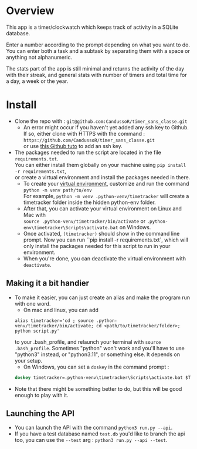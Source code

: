 # Overview

This app is a timer/clockwatch which keeps track of activity in a SQLite database.

Enter a number according to the prompt depending on what you want to do. You can
enter both a task and a subtask by separating them with a space or anything not
alphanumeric.

The stats part of the app is still minimal and returns the activity of the day with
their streak, and general stats with number of timers and total time for a day,
a week or the year.

# Install
- Clone the repo with :
  ```git@github.com:CandussoR/timer_sans_classe.git```
  - An error might occur if you haven't yet added any ssh key to Github.  
  If so, either clone with HTTPS with the command :  
  ```https://github.com/CandussoR/timer_sans_classe.git```  
  or use [this Github tuto](https://docs.github.com/fr/authentication/connecting-to-github-with-ssh/adding-a-new-ssh-key-to-your-github-account) to add an ssh key.  
- The packages needed to run the script are located in the file `requirements.txt`.  
  You can either install them globally on your machine using `pip install -r requirements.txt`,  
  or create a virtual environment and install the packages needed in there.  
  - To create your [virtual environment](https://docs.python.org/3/library/venv.html), customize and run the command  
  ```python -m venv path/to/env```  
  For example, `python -m venv .python-venv/timetracker` will create a timetracker folder inside the hidden python-env folder.  
  - After that, you can activate your virtual environment on Linux and Mac with  
  ```source .python-venv/timetracker/bin/activate```
  or
  ```.python-env\timetracker\Scripts\activate.bat``` on Windows.  
  - Once activated, `(timetracker)` should show in the command line prompt. Now you can run ``pip install -r requirements.txt`, which will only install the packages needed for this script to run in your environment.  
  - When you're done, you can deactivate the virtual environment with `deactivate`.  

## Making it a bit handier
- To make it easier, you can just create an alias and make the program run with one word.  
  - On mac and linux, you can add  
  ```shell
  alias timetracker='cd ; source .python-venv/timetracker/bin/activate; cd <path/to/timetracker/folder>; python script.py'
  ```  
  to your .bash_profile, and relaunch your terminal with `source .bash_profile`. Sometimes "python" won't work and you'll have to use "python3" instead, or "python3.11", or something else. It depends on your setup.  
  - On Windows, you can set a `doskey` in the command prompt :
  ```cmd
  doskey timetracker=.python-venv\timetracker\Scripts\activate.bat $T cd code\timer_sans_classe $T python script.py
  ```
- Note that there might be something better to do, but this will be good enough to play with it.

## Launching the API
* You can launch the API with the command `python3 run.py --api`.
* If you have a test database named `test.db` you'd like to branch the api too, you can use the `--test` arg :
  `python3 run.py --api --test`.

